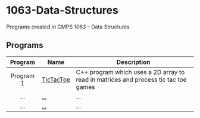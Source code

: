 # 1063-Data-Structures

Programs created in CMPS 1063 - Data Structures

## Programs

| Program | Name | Description |
| :----: | ------ | ----------- |
|   Program 1   | [TicTacToe](https://github.com/sgilliland/1063-Data-Structures/blob/master/Program1) |   C++ program which uses a 2D array to read in matrices and process tic tac toe games   |
|   ...   | [...](https://github.com/sgilliland/1063-Data-Structures/blob/master/README.md) |   ...   |
|   ...   | [...](https://github.com/sgilliland/1063-Data-Structures/blob/master/README.md) |   ...   |
